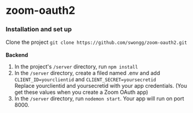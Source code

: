 # zoom-oauth2

### Installation and set up
Clone the project ```git clone https://github.com/swongg/zoom-oauth2.git```
\
\
**Backend**
1. In the project's ```/server``` directory, run ```npm install```
2. In the ```/server``` directory, create a filed named .env and add ```CLIENT_ID=yourclientid``` and ```CLIENT_SECRET=yoursecretid```
\
Replace yourclientid and yoursecretid with your app credentials. (You get these values when you create a Zoom OAuth app)
3. In the ```/server``` directory, run ```nodemon start```. Your app will run on port 8000.
